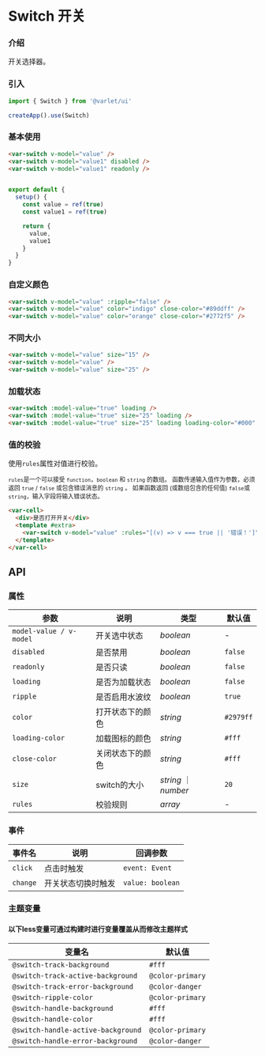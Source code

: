 # Switch 开关

### 介绍

开关选择器。

### 引入

```js
import { Switch } from '@varlet/ui'

createApp().use(Switch)
```

### 基本使用

```html
<var-switch v-model="value" />
<var-switch v-model="value1" disabled />
<var-switch v-model="value1" readonly />
```
```javascript

export default {
  setup() {
    const value = ref(true)
    const value1 = ref(true)

    return {
      value,
      value1
    }
  }
}
```

### 自定义颜色

```html
<var-switch v-model="value" :ripple="false" />
<var-switch v-model="value" color="indigo" close-color="#89ddff" />
<var-switch v-model="value" color="orange" close-color="#2772f5" />
```

### 不同大小

```html
<var-switch v-model="value" size="15" />
<var-switch v-model="value" />
<var-switch v-model="value" size="25" />
```

### 加载状态

```html
<var-switch :model-value="true" loading />
<var-switch :model-value="true" size="25" loading />
<var-switch :model-value="true" size="25" loading loading-color="#000" />
```

### 值的校验

使用`rules`属性对值进行校验。

<span style="font-size: 12px">`rules`是一个可以接受 `function`，`boolean` 和 `string` 的数组。 函数传递输入值作为参数，必须返回 `true` / `false` 或包含错误消息的 `string` 。 如果函数返回 (或数组包含的任何值) `false`或`string`，输入字段将输入错误状态。</span>

```html
<var-cell>
  <div>是否打开开关</div>
  <template #extra>
    <var-switch v-model="value" :rules="[(v) => v === true || '错误！']"/>
  </template>
</var-cell>
```

## API

### 属性

| 参数 | 说明 | 类型 | 默认值 |
| ----- | -------------- | -------- | ---------- |
| `model-value / v-model` | 开关选中状态	| _boolean_ | - |
| `disabled` | 是否禁用| _boolean_ | `false` |
| `readonly` | 是否只读 | _boolean_ | `false` |
| `loading` | 是否为加载状态 | _boolean_ | `false` |
| `ripple` | 是否启用水波纹 | _boolean_ | `true` |
| `color` | 打开状态下的颜色 | _string_ | `#2979ff` |
| `loading-color` | 加载图标的颜色 | _string_ | `#fff` |
| `close-color` | 关闭状态下的颜色 | _string_ | `#fff` |
| `size` | switch的大小 | _string_ ｜ _number_ | `20` |
| `rules`| 校验规则 | _array_  | - |

### 事件

| 事件名 | 说明 | 回调参数 |
| ----- | -------------- | -------- |
| `click` | 点击时触发 | `event: Event` |
| `change` | 开关状态切换时触发 | `value: boolean` |

### 主题变量
#### 以下less变量可通过构建时进行变量覆盖从而修改主题样式

| 变量名 | 默认值 |
| --- | --- |
| `@switch-track-background` | `#fff` |
| `@switch-track-active-background` | `@color-primary` |
| `@switch-track-error-background` | `@color-danger` |
| `@switch-ripple-color` | `@color-primary` |
| `@switch-handle-background` | `#fff` |
| `@switch-handle-color` | `#fff` |
| `@switch-handle-active-background` | `@color-primary` |
| `@switch-handle-error-background` | `@color-danger` |

